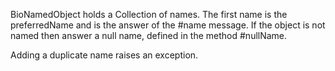 BioNamedObject holds a Collection of names. The first name is the preferredName and is the answer of the #name message. If the object is not named then answer a null name, defined in the method #nullName.

Adding a duplicate name raises an exception.